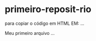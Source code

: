 # primeiro-reposit-rio
para copiar o código em HTML EM:
...
<html>
<hl>Meu primeiro arquivo</hl>
</html>
  ...
